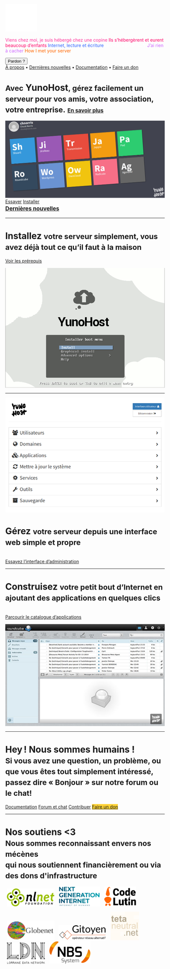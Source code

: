 <div class="teasing-part">                                                                      

  <div class="home-logo">
    <img src="/images/ynh_logo_white_300dpi.png" width="100"/>
  </div>

  <div class="punchline">
    <p>
      <span class="yolo 1" style="color: #FF3399;">Viens chez moi, je suis hébergé chez une copine</span>
      <span class="yolo 2" style="color: #FF0066;">Ils s’hébergèrent et eurent beaucoup d’enfants</span>
      <span class="yolo 3" style="color: #3366FF;">Internet, lecture et écriture</span>
      <span class="yolo 4" style="color: #FFFFFF;">monsieur@michu.fr</span>
      <span class="yolo 5" style="color: #CC66FF;">J’ai rien à cacher</span>
      <span class="yolo 6" style="color: #FF6600;">How I met your server</span>
    </p>
    <button class="btn btn-primary btn-lg btn-block yolobtn">Pardon ?</button>
  </div>

  <div class="main-links hidden-xs">
    <a href="/whatsyunohost">À propos</a> <span class="colored-bar">•</span> 
    <a href="https://forum.yunohost.org/c/announcement" target="_blank">Dernières nouvelles</a> <span class="colored-bar">•</span> 
    <a href="/docs">Documentation</a> <span class="colored-bar">•</span> 
    <a href="https://donate.yunohost.org/">Faire un don</a>
  </div>

</div><!-- teasing-part -->

<div class="boring-part" markdown="1">

  <h1><small>Avec</small> YunoHost<small>, gérez facilement un serveur pour vos amis, votre association, votre entreprise.</small> <a href="/whatsyunohost" style="font-size:0.6em;">En savoir plus</a></small></h1>

  <div class="home-panel">
    <img src="/images/home_panel.jpg" />
  </div>

  <div class="call-to-action">
    <a class="btn btn-primary btn-lg" href="/try">Essayer</a>
    <a class="btn btn-success btn-lg" href="/install">Installer</a>
    <h2 style="margin-top: 0"><small><a href="https://forum.yunohost.org/c/announcement">Dernières nouvelles</a></small></h2>
  </div>

  <hr />

  <div class="row cf">
    <div class="col-md-7 text-right">
      <h1>Installez <small>votre serveur simplement, vous avez déjà tout ce qu’il faut à la maison</small></h1>
      <p><a href="/hardware">Voir les prérequis</a></p>
    </div>
    <div class="col-md-4">
      <div class="feature-pic">
        <img src="/images/home_install.png" />
      </div>
    </div>
  </div>

  <hr />

  <div class="row cf">
    <div class="col-md-4">
      <div class="feature-pic">
        <img src="/images/webadmin_fr.png" />
      </div>
    </div>
    <div class="col-md-7">
      <h1>Gérez <small>votre serveur depuis une interface web simple et propre</small></h1>
      <p><br /><a href="/try">Essayez l’interface d’administration</a></p>
    </div>
  </div>

  <hr />

  <div class="row cf">
    <div class="col-md-7 text-right">
      <h1>Construisez <small>votre petit bout d’Internet en ajoutant des applications en quelques clics</small></h1>
      <p><br /><a href="/apps">Parcourir le catalogue d’applications</a></p>
    </div>
    <div class="col-md-4">
      <div class="feature-pic">
        <img src="/images/home_enjoy.jpg" />
      </div>
    </div>
  </div>

  <hr />

  <div class="row cf">
    <div class="text-center">
    <h1>Hey ! Nous sommes humains !<br />
    <small>Si vous avez une question, un problème, ou que vous êtes tout simplement intéressé, passez dire « Bonjour » sur notre forum ou le chat!</small></h1>
    </div>
    <div class="col-md-4 col-md-offset-4 button-list">
      <a class="btn btn-lg btn-block btn-info" href="/docs"><span class="glyphicon glyphicon-book"></span> Documentation</a>
      <a class="btn btn-lg btn-block btn-danger btn-support" href="/help"><span class="glyphicon glyphicon-comment"></span> Forum et chat</a>
      <a class="btn btn-lg btn-block btn-success" href="/contribute"><span class="glyphicon glyphicon-heart"></span> Contribuer</a>
      <a class="btn btn-lg btn-block btn-primary" href="https://donate.yunohost.org/" style="background-color: #ffd236; border-color: #ffd236;"><span class="glyphicon glyphicon-usd"></span> Faire un don</a>
     </div>
  </div>

  <hr />

  <div class="row cf">
    <div class="text-center">
    <h1>Nos soutiens &lt;3<br />
    <small>Nous sommes reconnaissant envers nos mécènes <br/>qui nous soutiennent financièrement ou via des dons d'infrastructure</small>
    </h1>
    <p style="margin-left:auto;margin-right:auto;">
    <a style="padding: 5px;" href="https://nlnet.nl"><img src="/images/logo_nlnet.png" width="150px"/></a>
    <a style="padding: 5px;" href="https://www.ngi.eu"><img src="/images/logo_ngi.png" width="130px"/></a>
    <a style="padding: 5px;" href="https://www.codelutin.com"><img src="/images/logo_codelutin.png" width="100px"/></a>
    </p>
    <p style="margin-left:auto;margin-right:auto;">
    <a style="padding: 5px;" href="https://www.globenet.org"><img src="/images/logo_globenet.png" width="150px"/></a>
    <a style="padding: 5px;" href="https://www.gitoyen.net"><img src="/images/logo_gitoyen.png" width="150px"/></a>
    <a style="padding: 5px;" href="https://tetaneutral.net"><img src="/images/logo_tetaneutral.png" width="90px"/></a>
    <a style="padding: 5px;" href="https://ldn-fai.net"><img src="/images/logo_ldn.png" width="120px"/></a>
    <a style="padding: 5px;" href="https://www.nbs-system.com"><img src="/images/logo_nbs.png" width="130px"/></a>
    </p>
    </div>
  </div>


</div><!-- boring-part -->

<script type="text/javascript">
    jQuery('.teasing-part').css({
        marginTop: '0',
        display: 'block'
    });
    jQuery('.boring-part').css({
        marginTop: jQuery(window).height() + 100
    });
    jQuery( window ).resize(function() {
        jQuery('.boring-part').css({
            marginTop: jQuery('.teasing-part').height() + 100
        });
    });
    jQuery('.yolo').hide();
    randomNumber = Math.floor((Math.random()*jQuery('.yolo').length)+1);
    color = jQuery('.yolo.' + randomNumber).css('color');
    jQuery('.yolo.' + randomNumber).fadeIn();
    document.title = jQuery('.yolo.' + randomNumber).text();
    jQuery('.colored-bar').css({
      color: color,
      fontWeight: 'bold',
      padding: '1%'
    });
    jQuery('.yolobtn').css({
      background: color,
      borderColor: color
    }).on('click', function() {
      jQuery('html, body').animate({
        scrollTop: jQuery(window).height() + 80
      }, 500);
    });

</script>

